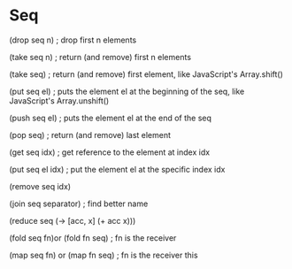 # Seq

(drop seq n) ; drop first n elements

(take seq n) ; return (and remove) first n elements

(take seq) ; return (and remove) first element, like JavaScript's Array.shift()

(put seq el) ; puts the element el at the beginning of the seq, like JavaScript's Array.unshift()

(push seq el) ; puts the element el at the end of the seq

(pop seq) ; return (and remove) last element

(get seq idx) ; get reference to the element at index idx

(put seq el idx) ; put the element el at the specific index idx

(remove seq idx)

(join seq separator) ; find better name

(reduce seq (-> [acc, x] (+ acc x)))

(fold seq fn)or
(fold fn seq) ; fn is the receiver

(map seq fn) or 
(map fn seq) ; fn is the receiver this



